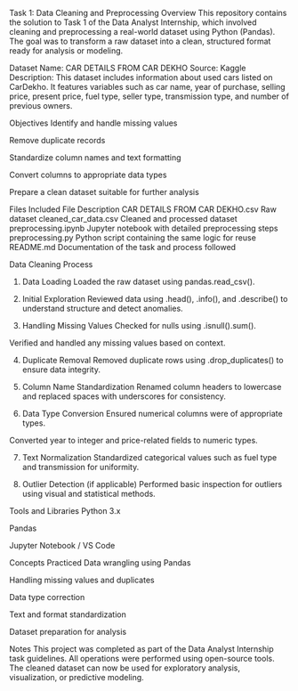 Task 1: Data Cleaning and Preprocessing
Overview
This repository contains the solution to Task 1 of the Data Analyst Internship, which involved cleaning and preprocessing a real-world dataset using Python (Pandas). The goal was to transform a raw dataset into a clean, structured format ready for analysis or modeling.

Dataset
Name: CAR DETAILS FROM CAR DEKHO
Source: Kaggle
Description:
This dataset includes information about used cars listed on CarDekho. It features variables such as car name, year of purchase, selling price, present price, fuel type, seller type, transmission type, and number of previous owners.

Objectives
Identify and handle missing values

Remove duplicate records

Standardize column names and text formatting

Convert columns to appropriate data types

Prepare a clean dataset suitable for further analysis

Files Included
File	Description
CAR DETAILS FROM CAR DEKHO.csv	Raw dataset
cleaned_car_data.csv	Cleaned and processed dataset
preprocessing.ipynb	Jupyter notebook with detailed preprocessing steps
preprocessing.py	Python script containing the same logic for reuse
README.md	Documentation of the task and process followed

Data Cleaning Process
1. Data Loading
Loaded the raw dataset using pandas.read_csv().

2. Initial Exploration
Reviewed data using .head(), .info(), and .describe() to understand structure and detect anomalies.

3. Handling Missing Values
Checked for nulls using .isnull().sum().

Verified and handled any missing values based on context.

4. Duplicate Removal
Removed duplicate rows using .drop_duplicates() to ensure data integrity.

5. Column Name Standardization
Renamed column headers to lowercase and replaced spaces with underscores for consistency.

6. Data Type Conversion
Ensured numerical columns were of appropriate types.

Converted year to integer and price-related fields to numeric types.

7. Text Normalization
Standardized categorical values such as fuel type and transmission for uniformity.

8. Outlier Detection (if applicable)
Performed basic inspection for outliers using visual and statistical methods.

Tools and Libraries
Python 3.x

Pandas

Jupyter Notebook / VS Code

Concepts Practiced
Data wrangling using Pandas

Handling missing values and duplicates

Data type correction

Text and format standardization

Dataset preparation for analysis

Notes
This project was completed as part of the Data Analyst Internship task guidelines. All operations were performed using open-source tools. The cleaned dataset can now be used for exploratory analysis, visualization, or predictive modeling.
